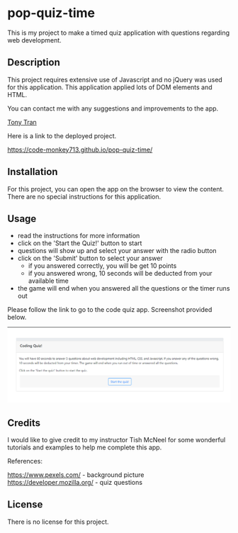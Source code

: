# pop-quiz-time

This is my project to make a timed quiz application with questions regarding web development. 

## Description

This project requires extensive use of Javascript and no jQuery was used for this application. This application applied lots of DOM elements and HTML. 

You can contact me with any suggestions and improvements to the app. 

[Tony Tran](mailto:codemonkey713@gmail.com?subject=[GitHub]javascript-quiz-app)

Here is a link to the deployed project. 

<https://code-monkey713.github.io/pop-quiz-time/>

## Installation

For this project, you can open the app on the browser to view the content. There are no special instructions for this application.  

## Usage

- read the instructions for more information
- click on the 'Start the Quiz!' button to start
- questions will show up and select your answer with the radio button
- click on the 'Submit' button to select your answer 
  - if you answered correctly, you will be get 10 points
  - if you answered wrong, 10 seconds will be deducted from your available time
- the game will end when you answered all the questions or the timer runs out

Please follow the link to go to the code quiz app. Screenshot provided below.

![screenshot](images/screenshot.png)

## Credits

I would like to give credit to my instructor Tish McNeel for some wonderful tutorials and examples to help me complete this app. 

References:

https://www.pexels.com/ - background picture
https://developer.mozilla.org/ - quiz questions

## License

There is no license for this project. 
